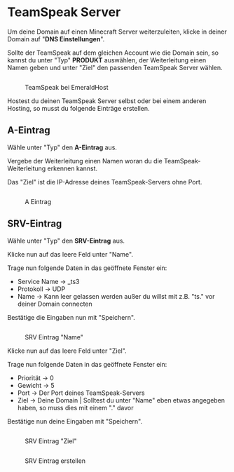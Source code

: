 # TeamSpeak Server

Um deine Domain auf einen Minecraft Server weiterzuleiten, klicke in deiner Domain auf "**DNS Einstellungen**".

Sollte der TeamSpeak auf dem gleichen Account wie die Domain sein, so kannst du unter "Typ" **PRODUKT** auswählen, der Weiterleitung einen Namen geben und unter "Ziel" den passenden TeamSpeak Server wählen.

<figure><img src="../../.gitbook/assets/Ts-Produkt.png" alt=""><figcaption><p>TeamSpeak bei EmeraldHost</p></figcaption></figure>

Hostest du deinen TeamSpeak Server selbst oder bei einem anderen Hosting, so musst du folgende Einträge erstellen.&#x20;

## A-Eintrag

Wähle unter "Typ" den **A-Eintrag** aus.

Vergebe der Weiterleitung einen Namen woran du die TeamSpeak-Weiterleitung erkennen kannst.

Das "Ziel" ist die IP-Adresse deines TeamSpeak-Servers ohne Port.

<figure><img src="../../.gitbook/assets/A-Eintrag-TS (1).png" alt=""><figcaption><p>A Eintrag</p></figcaption></figure>

## SRV-Eintrag

Wähle unter "Typ" den **SRV-Eintrag** aus.

Klicke nun auf das leere Feld unter "Name".&#x20;

Trage nun folgende Daten in das geöffnete Fenster ein:

* Service Name -> \_ts3
* Protokoll -> UDP
* Name -> Kann leer gelassen werden außer du willst mit z.B. "ts." vor deiner Domain connecten

Bestätige die Eingaben nun mit "Speichern".

<figure><img src="../../.gitbook/assets/SRV-01.png" alt=""><figcaption><p>SRV Eintrag "Name"</p></figcaption></figure>

Klicke nun auf das leere Feld unter "Ziel".&#x20;

Trage nun folgende Daten in das geöffnete Fenster ein:

* Priorität -> 0
* Gewicht -> 5
* Port -> Der Port deines TeamSpeak-Servers
* Ziel -> Deine Domain | Solltest du unter "Name" eben etwas angegeben haben, so muss dies mit einem "." davor

Bestätige nun deine Eingaben mit "Speichern".

<figure><img src="../../.gitbook/assets/SRV-02.png" alt=""><figcaption><p>SRV Eintrag "Ziel"</p></figcaption></figure>

<figure><img src="../../.gitbook/assets/SRV-03.png" alt=""><figcaption><p>SRV Eintrag erstellen</p></figcaption></figure>

